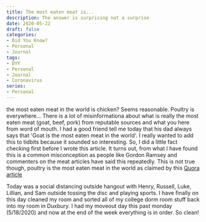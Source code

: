```yaml
---
title: The most eaten meat is...
description: The answer is surprising not a surprise
date: 2020-05-22
draft: false
categories:
- Did You Know?
- Personal
- Journal
tags:
- DYY
- Personal
- Journal
- Coronavirus
series: 
- Personal
---
```


the most eaten meat in the world is chicken? Seems reasonable. Poultry is everywhere...
There is a lot of misinformationa about what is really the most eaten meat (goat, beef, pork) from reputable sources and what you here from word of mouth. I had a good friend tell me today that his dad always says that 'Goat is the most eaten meat in the world'. I really wanted to add this to tidbits because it sounded so interesting. So, I did a little fact checking first before I wrote this article. It turns out, from what I have found this is a common misconception as people like Gordon Ramsey and commenters on the meat articles have said this repeatedly. This is not true though, poultry is the most eaten meat in the world as claimed by this [Quora article](https://www.quora.com/What-are-the-the-most-consumed-meats-in-the-world?share=1)

Today was a social distancing outside hangout with Henry, Russell, Luke, Lillian, and Sam outside tossing the disc and playing sports. I have finally on this day cleaned my room and sorted all of my college dorm room stuff back into my room in Duxbury. I had my moveout day 
this past monday (5/18/2020) and now at the end of the week everything is in order. So clean!
